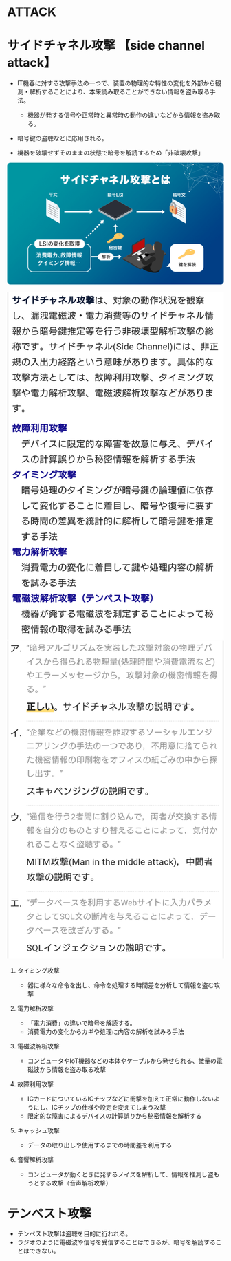 # ATTACK
# サイドチャネル攻撃 【side channel attack】
- IT機器に対する攻撃手法の一つで、装置の物理的な特性の変化を外部から観測・解析することにより、本来読み取ることができない情報を盗み取る手法。 
    - 機器が発する信号や正常時と異常時の動作の違いなどから情報を盗み取る。

- 暗号鍵の盗聴などに応用される。
- 機器を破壊せずそのままの状態で暗号を解読するため「非破壊攻撃」

![](../PICTURE/Attack/side-channel-attack-structure.png)

![](../PICTURE/Attack/side-channel-attack_01.png)
![](../PICTURE/Attack/side-channel-attack_02.png)

1. タイミング攻撃
    - 器に様々な命令を出し、命令を処理する時間差を分析して情報を盗む攻撃

1. 電力解析攻撃
    - 「電力消費」の違いで暗号を解読する。
    - 消費電力の変化からカギや処理に内容の解析を試みる手法

1. 電磁波解析攻撃
    - コンピュータやIoT機器などの本体やケーブルから発せられる、微量の電磁波から情報を盗み取る攻撃

1. 故障利用攻撃
    - ICカードについているICチップなどに衝撃を加えて正常に動作しないようにし、ICチップの仕様や設定を変えてしまう攻撃
    - 限定的な障害によるデバイスの計算誤りから秘密情報を解析する

1. キャッシュ攻撃
    - データの取り出しや使用するまでの時間差を利用する

1. 音響解析攻撃
    - コンピュータが動くときに発するノイズを解析して、情報を推測し盗もうとする攻撃（音声解析攻撃）




# テンペスト攻撃
- テンペスト攻撃は盗聴を目的に行われる。
- ラジオのように電磁波や信号を受信することはできるが、暗号を解読することはできない。

